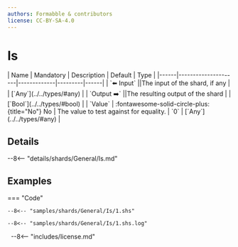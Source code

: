 ```yaml
---
authors: Formabble & contributors
license: CC-BY-SA-4.0
---
```



# Is

<div class="sh-parameters" markdown="1">
| Name | Mandatory | Description | Default | Type |
|------|---------------------|-------------|---------|------|
| `⬅️ Input` ||The input of the shard, if any | | [`Any`](../../types/#any) |
| `Output ➡️` ||The resulting output of the shard | | [`Bool`](../../types/#bool) |
| `Value` | :fontawesome-solid-circle-plus:{title="No"} No  | The value to test against for equality. | `0` | [`Any`](../../types/#any) |

</div>



## Details

--8<-- "details/shards/General/Is.md"


## Examples

=== "Code"

  ```x86asm linenums="1"
  --8<-- "samples/shards/General/Is/1.shs"
  ```

  ```
  --8<-- "samples/shards/General/Is/1.shs.log"
  ```
&nbsp;
--8<-- "includes/license.md"

